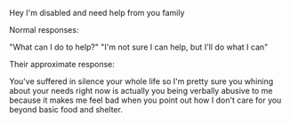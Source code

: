 
Hey I'm disabled and need help from you family

Normal responses:

"What can I do to help?" "I'm not sure I can help, but I'll do what I can"

Their approximate response:

You've suffered in silence your whole life so I'm pretty sure you whining about your needs right now is actually you being verbally abusive to me because it makes me feel bad when you point out how I don't care for you beyond basic food and shelter.

